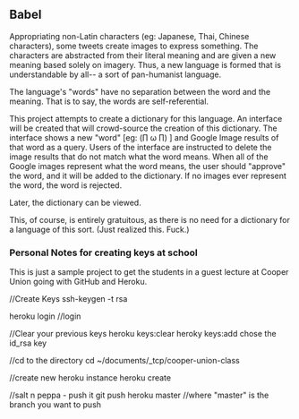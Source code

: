 
<h2>Babel</h2>
Appropriating non-Latin characters (eg: Japanese, Thai, Chinese characters), some tweets
create images to express something. The characters are abstracted from their literal 
meaning and are given a new meaning based solely on imagery. Thus, a new language is
formed that is understandable by all-- a sort of pan-humanist language. 

The language's "words" have no separation between the word and the meaning. That is to 
say, the words are self-referential.  

This project attempts to create a dictionary for this language. An interface will be
created that will crowd-source the creation of this dictionary. The interface shows a new
"word" [eg: (∏ ω ∏) ] and Google Image results of that word as a query. Users of the
interface are instructed to delete the image results that do not match what the word
means. When all of the Google images represent what the word means, the user should
"approve" the word, and it will be added to the dictionary. If no images ever represent
the word, the word is rejected.

Later, the dictionary can be viewed.

This, of course, is entirely gratuitous, as there is no need for a dictionary for a
language of this sort. (Just realized this. Fuck.) 

<h3>Personal Notes for creating keys at school</h3>

This is just a sample project to get the students in a guest lecture at Cooper Union going with GitHub and Heroku.

//Create Keys
ssh-keygen -t rsa

heroku login
//login

//Clear your previous keys
heroku keys:clear
heroky keys:add chose the id_rsa key

//cd to the directory 
cd ~/documents/_tcp/cooper-union-class

//create new heroku instance
heroku create

//salt n peppa - push it
git push heroku master //where "master" is the branch you want to push